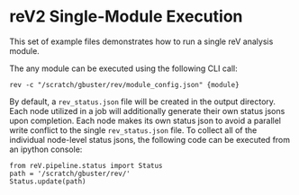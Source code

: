 # reV2 Single-Module Execution

This set of example files demonstrates how to run a single reV analysis module.

The any module can be executed using the following CLI call:

`rev -c "/scratch/gbuster/rev/module_config.json" {module}`

By default, a `rev_status.json` file will be created in the output directory. 
Each node utilized in a job will additionally generate their own status jsons upon completion. 
Each node makes its own status json to avoid a parallel write conflict to the single `rev_status.json` file. 
To collect all of the individual node-level status jsons, the following code can be executed from an ipython console: 

```
from reV.pipeline.status import Status
path = '/scratch/gbuster/rev/'
Status.update(path)
```
